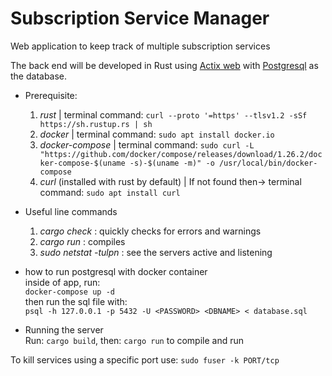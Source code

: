 # Subscription Service Manager
Web application to keep track of multiple subscription services

The back end will be developed in Rust using [Actix web](https://actix.rs/) with [Postgresql](https://www.postgresql.org/) as the database.

- Prerequisite:
  1) _rust_ | terminal command: `curl --proto '=https' --tlsv1.2 -sSf https://sh.rustup.rs | sh`
  2) _docker_ | terminal command: `sudo apt install docker.io`
  3) _docker-compose_ | terminal command: `sudo curl -L "https://github.com/docker/compose/releases/download/1.26.2/docker-compose-$(uname -s)-$(uname -m)" -o /usr/local/bin/docker-compose`
  4) _curl_ (installed with rust by default) | If not found then-> terminal command: `sudo apt install curl`

- Useful line commands 
  1) _cargo check_ : quickly checks for errors and warnings
  2) _cargo run_ : compiles
  3) _sudo netstat -tulpn_ : see the servers active and listening

- how to run postgresql with docker container  
 inside of app, run:  
 `docker-compose up -d`  
 then run the sql file with:  
 `psql -h 127.0.0.1 -p 5432 -U <PASSWORD> <DBNAME> < database.sql`
 
 - Running the server  
 Run: `cargo build`, then: `cargo run` to compile and run
   
 To kill services using a specific port use: `sudo fuser -k PORT/tcp`

